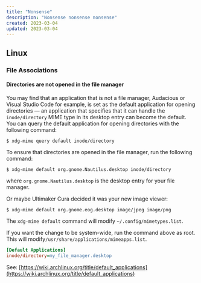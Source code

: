 ```yaml
---
title: "Nonsense"
description: "Nonsense nonsense nonsense"
created: 2023-03-04
updated: 2023-03-04
---
```


## Linux

### File Associations

#### Directories are not opened in the file manager

You may find that an application that is not a file manager, Audacious or Visual Studio Code for example, is set as the default application for opening directories — an application that specifies that it can handle the `inode/directory` MIME type in its desktop entry can become the default. You can query the default application for opening directories with the following command:

```shell
$ xdg-mime query default inode/directory
```

To ensure that directories are opened in the file manager, run the following command:

```shell
$ xdg-mime default org.gnome.Nautilus.desktop inode/directory
```

where `org.gnome.Nautilus.desktop` is the desktop entry for your file manager.

Or maybe Ultimaker Cura decided it was your new image viewer:

```shell
$ xdg-mime default org.gnome.eog.desktop image/jpeg image/png
```

The `xdg-mime default` command will modify `~/.config/mimetypes.list`.

If you want the change to be system-wide, run the command above as root. This will modify`/usr/share/applications/mimeapps.list`.

```ini
[Default Applications]
inode/directory=my_file_manager.desktop
```

See: [https://wiki.archlinux.org/title/default_applications](https://wiki.archlinux.org/title/default_applications)
